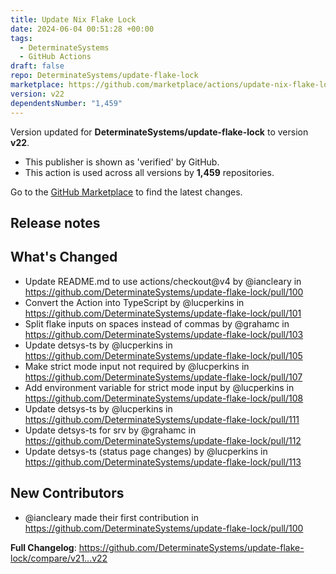 ```yaml
---
title: Update Nix Flake Lock
date: 2024-06-04 00:51:28 +00:00
tags:
  - DeterminateSystems
  - GitHub Actions
draft: false
repo: DeterminateSystems/update-flake-lock
marketplace: https://github.com/marketplace/actions/update-nix-flake-lock
version: v22
dependentsNumber: "1,459"
---
```



Version updated for **DeterminateSystems/update-flake-lock** to version **v22**.
- This publisher is shown as 'verified' by GitHub.
- This action is used across all versions by **1,459** repositories.

Go to the [GitHub Marketplace](https://github.com/marketplace/actions/update-nix-flake-lock) to find the latest changes.

## Release notes

## What's Changed
* Update README.md to use actions/checkout@v4 by @iancleary in https://github.com/DeterminateSystems/update-flake-lock/pull/100
* Convert the Action into TypeScript by @lucperkins in https://github.com/DeterminateSystems/update-flake-lock/pull/101
* Split flake inputs on spaces instead of commas by @grahamc in https://github.com/DeterminateSystems/update-flake-lock/pull/103
* Update detsys-ts by @lucperkins in https://github.com/DeterminateSystems/update-flake-lock/pull/105
* Make strict mode input not required by @lucperkins in https://github.com/DeterminateSystems/update-flake-lock/pull/107
* Add environment variable for strict mode input by @lucperkins in https://github.com/DeterminateSystems/update-flake-lock/pull/108
* Update detsys-ts by @lucperkins in https://github.com/DeterminateSystems/update-flake-lock/pull/111
* Update detsys-ts for srv by @grahamc in https://github.com/DeterminateSystems/update-flake-lock/pull/112
* Update detsys-ts (status page changes) by @lucperkins in https://github.com/DeterminateSystems/update-flake-lock/pull/113

## New Contributors
* @iancleary made their first contribution in https://github.com/DeterminateSystems/update-flake-lock/pull/100

**Full Changelog**: https://github.com/DeterminateSystems/update-flake-lock/compare/v21...v22

